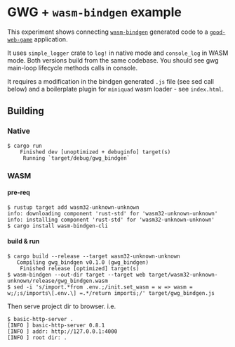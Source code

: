 # GWG + `wasm-bindgen` example

This experiment shows connecting [`wasm-bindgen`](https://rustwasm.github.io/docs/wasm-bindgen/)
generated code to a [`good-web-game`](https://github.com/not-fl3/good-web-game) application.

It uses `simple_logger` crate to `log!` in native mode and `console_log` in WASM mode.
Both versions build from the same codebase. You should see gwg main-loop lifecycle
methods calls in console.

It requires a modification in the bindgen generated `.js` file (see sed call below)
and a boilerplate plugin for `miniquad` wasm loader - see `index.html`.

## Building

### Native

    $ cargo run
        Finished dev [unoptimized + debuginfo] target(s)
         Running `target/debug/gwg_bindgen`

### WASM

#### pre-req

    $ rustup target add wasm32-unknown-unknown
    info: downloading component 'rust-std' for 'wasm32-unknown-unknown'
    info: installing component 'rust-std' for 'wasm32-unknown-unknown'
    $ cargo install wasm-bindgen-cli

#### build & run

    $ cargo build --release --target wasm32-unknown-unknown
       Compiling gwg_bindgen v0.1.0 (gwg_bindgen)
        Finished release [optimized] target(s)
    $ wasm-bindgen --out-dir target --target web target/wasm32-unknown-unknown/release/gwg_bindgen.wasm
    $ sed -i 's/import.*from .env.;/init.set_wasm = w => wasm = w;/;s/imports\[.env.\] =.*/return imports;/' target/gwg_bindgen.js

Then serve project dir to browser. i.e.

    $ basic-http-server .
    [INFO ] basic-http-server 0.8.1
    [INFO ] addr: http://127.0.0.1:4000
    [INFO ] root dir: .
